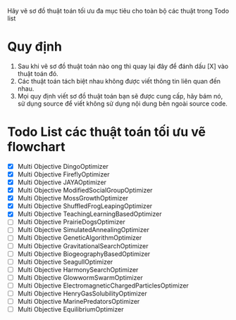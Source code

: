 Hãy vẽ sơ đồ thuật toán tối ưu đa mục tiêu cho toàn bộ các thuật trong Todo list

# Quy định 
1. Sau khi vẽ sơ đồ thuật toán nào  ong thì quay lại đây để đánh dấu [X] vào thuật toán đó.
2. Các thuật toán tách biệt nhau không được viết thông tin liên quan đến nhau. 
3. Mọi quy định viết sơ đồ thuật toán bạn sẽ được cung cấp, hãy bám nó, sử dụng source để viết không sử dụng nội dung bên ngoài source code. 

# Todo List các thuật toán tối ưu vẽ flowchart
- [X] Multi Objective DingoOptimizer
- [X] Multi Objective FireflyOptimizer
- [X] Multi Objective JAYAOptimizer
- [X] Multi Objective ModifiedSocialGroupOptimizer
- [X] Multi Objective MossGrowthOptimizer
- [X] Multi Objective ShuffledFrogLeapingOptimizer
- [X] Multi Objective TeachingLearningBasedOptimizer
- [ ] Multi Objective PrairieDogsOptimizer
- [ ] Multi Objective SimulatedAnnealingOptimizer
- [ ] Multi Objective GeneticAlgorithmOptimizer
- [ ] Multi Objective GravitationalSearchOptimizer
- [ ] Multi Objective BiogeographyBasedOptimizer
- [ ] Multi Objective SeagullOptimizer
- [ ] Multi Objective HarmonySearchOptimizer
- [ ] Multi Objective GlowwormSwarmOptimizer
- [ ] Multi Objective ElectromagneticChargedParticlesOptimizer
- [ ] Multi Objective HenryGasSolubilityOptimizer
- [ ] Multi Objective MarinePredatorsOptimizer
- [ ] Multi Objective EquilibriumOptimizer
